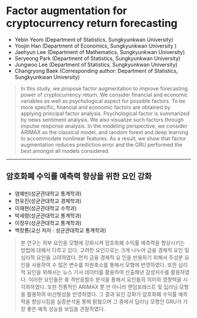# Factor augmentation for cryptocurrency return forecasting
* Yebin Yeom (Department of Statistics, Sungkyunkwan University)
* Yoojin Han (Department of Economics, Sungkyunkwan University )
* Jaehyun Lee (Department of Mathematics, Sungkyunkwan University)
* Seryeong Park (Department of Statistics, Sungkyunkwan University)
* Jungwoo Lee (Department of Statistics, Sungkyunkwan University)
* Changryong Baek (Corresponding author: Department of Statistics, Sungkyunkwan University)

> In this study, we propose factor augmentation to improve forecasting power of cryptocurrency return. We
consider financial and economic variables as well as psychological aspect for possible factors. To be more specific, financial and economic factors are obtained by applying principal factor analysis. Psychological factor is
summarized by news sentiment analysis. We also visualize such factors through impulse response analysis. In
the modeling perspective, we consider ARIMAX as the classical model, and random forest and deep learning to
accommodate nonlinear features. As a result, we show that factor augmentation reduces prediction error and the
GRU performed the best amongst all models considered.

----




## 암호화폐 수익률 예측력 향상을 위한 요인 강화

### 
* 염예빈(성균관대학교 통계학과)
* 한유진(성균관대학교 경제학과)
* 이재현(성균관대학교 수학과)
* 박세령(성균관대학교 통계학과)
* 이정우(성균관대학교 통계학과)
* 백창룡(교신 저자 : 성균관대학교 통계학과)

> 본 연구는 외부 요인을 모형에 강화시켜 암호화폐 수익률 예측력을 향상시키는 방법에 대해서 다루고
있다. 고려한 요인으로는 크게 나누어 금융 경제적 요인 및 심리적 요인을 고려하였다. 먼저 금융 경제적 요
인을 반용하기 위해서 주성분 요인을 사용하여 수 많은 변수를 차원축소를 통해서 모형에 반영하였다. 또한
심리적 요인을 위해서는 뉴스 기사 데이터를 활용하여 산출해낸 감성지수를 활용하였다. 이러한 요인들은 충
격반응함수 분석을 통해서 요인들의 의미와 영향력을 시각화하였다. 또한 전통적인 ARIMAX 뿐 만 아니라
랜덤포레스트 및 딥러닝 모형을 활용하여 비선형성을 반영하였다. 그 결과 요인 강화가 암호화폐 수익률 예측
력을 향상시킴을 실증분석을 통해 밝혔으며 그 중에서 딥러닝 모형인 GRU가 가장 좋은 예측 성능을 보임을
관찰하였다.
